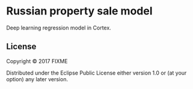 # Russian property sale model

Deep learning regression model in Cortex.

## License

Copyright © 2017 FIXME

Distributed under the Eclipse Public License either version 1.0 or (at
your option) any later version.

